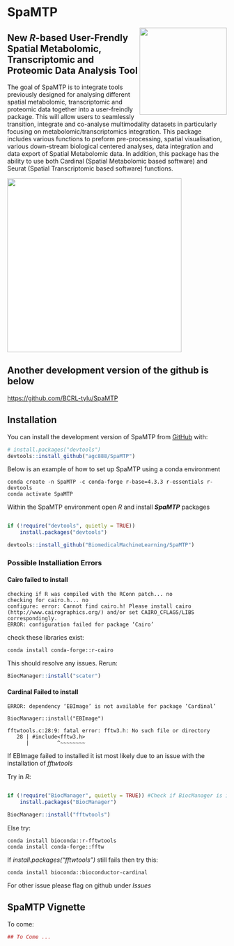 
<!-- README.md is generated from README.Rmd. Please edit that file -->

# SpaMTP 
<!-- badges: start -->

<img src="man/figures/logo.png" align="right" height="200" alt="" />



## New *R*-based User-Frendly Spatial Metabolomic, Transcriptomic and Proteomic Data Analysis Tool


The goal of SpaMTP is to integrate tools previously designed for
analysing different spatial metabolomic, transcriptomic and proteomic
data together into a user-freindly package. This will allow users to
seamlessly transition, integrate and co-analyse multimodality datasets
in particularly focusing on metabolomic/transcriptomics integration.
This package includes various functions to preform pre-processing,
spatial visualisation, various down-stream biological centered analyses,
data integration and data export of Spatial Metabolomic data. In
addition, this package has the ability to use both Cardinal (Spatial
Metabolomic based software) and Seurat (Spatial Transcriptomic based
software) functions.

<img src="inst/figures/SpaMTPSumFig.png" height="400" alt="" style="background-color: white;" />

## Another development version of the github is below
https://github.com/BCRL-tylu/SpaMTP

## Installation

You can install the development version of SpaMTP from
[GitHub](https://github.com/) with:

``` r
# install.packages("devtools")
devtools::install_github("agc888/SpaMTP")
```

Below is an example of how to set up SpaMTP using a conda environment

``` console
conda create -n SpaMTP -c conda-forge r-base=4.3.3 r-essentials r-devtools
conda activate SpaMTP
```

Within the SpaMTP environment open *R* and install ***SpaMTP***
packages

``` r

if (!require("devtools", quietly = TRUE))
    install.packages("devtools")

devtools::install_github("BiomedicalMachineLearning/SpaMTP")
```

### Possible Installiation Errors

#### Cairo failed to install

``` console
checking if R was compiled with the RConn patch... no
checking for cairo.h... no
configure: error: Cannot find cairo.h! Please install cairo (http://www.cairographics.org/) and/or set CAIRO_CFLAGS/LIBS correspondingly.
ERROR: configuration failed for package ‘Cairo’
```

check these libraries exist:

``` console
conda install conda-forge::r-cairo
```

This should resolve any issues. Rerun:

``` r
BiocManager::install("scater")
```

#### Cardinal Failed to install

``` console
ERROR: dependency ‘EBImage’ is not available for package ‘Cardinal’

BiocManager::install("EBImage")

fftwtools.c:28:9: fatal error: fftw3.h: No such file or directory
   28 | #include<fftw3.h>
      |         ^~~~~~~~~
```

If EBImage failed to installed it ist most likely due to an issue with the installation of *fftwtools*

Try in *R*:

```r

if (!require("BiocManager", quietly = TRUE)) #Check if BiocManager is installed
    install.packages("BiocManager")

BiocManager::install("fftwtools")

```

Else try:

``` console
conda install bioconda::r-fftwtools
conda install conda-forge::fftw
```

If *install.packages(“fftwtools”)* still fails then try this:

``` console
conda install bioconda::bioconductor-cardinal  
```

For other issue please flag on github under *Issues*

## SpaMTP Vignette

To come:

``` r
## To Come ...
```
